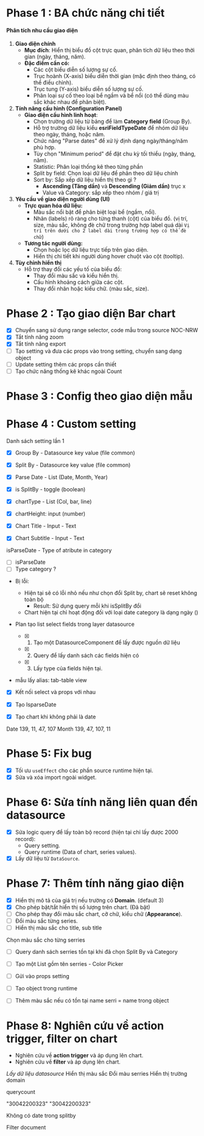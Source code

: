 # Phase 1 : BA chức năng chi tiết 

#### **Phân tích nhu cầu giao diện**

1. **Giao diện chính**
    - **Mục đích**: Hiển thị biểu đồ cột trực quan, phân tích dữ liệu theo thời gian (ngày, tháng, năm).
    - **Đặc điểm cần có:**
        - Các cột biểu diễn số lượng sự cố.
        - Trục hoành (X-axis) biểu diễn thời gian (mặc định theo tháng, có thể điều chỉnh).
        - Trục tung (Y-axis) biểu diễn số lượng sự cố.
        - Phân loại sự cố theo loại bể ngầm và bể nổi (có thể dùng màu sắc khác nhau để phân biệt).
2. **Tính năng cấu hình (Configuration Panel)**
    - **Giao diện cấu hình linh hoạt**:
        - Chọn trường dữ liệu từ bảng để làm **Category field** (Group By).
        - Hỗ trợ trường dữ liệu kiểu **esriFieldTypeDate** để nhóm dữ liệu theo ngày, tháng, hoặc năm.
        - Chức năng "Parse dates" để xử lý định dạng ngày/tháng/năm phù hợp.
        - Tùy chọn "Minimum period" để đặt chu kỳ tối thiểu (ngày, tháng, năm).
        - Statistic: Phân loại thống kê theo từng phần
        - Split by field: Chọn loại dữ liệu để phân theo dữ liệu chính
        - Sort by: Sắp xếp dữ liệu hiển thị theo gì ?
	        - **Ascending (Tăng dần)** và **Descending (Giảm dần)** trục x
	        - Value và Category: sắp xếp theo nhóm / giá trị
1. **Yêu cầu về giao diện người dùng (UI)**
    - **Trực quan hóa dữ liệu:**
        - Màu sắc nổi bật để phân biệt loại bể (ngầm, nổi).
        - Nhãn (labels) rõ ràng cho từng thanh (cột) của biểu đồ. (vị trí, size, màu sắc, không đè chữ trong trường hợp label quá dài `Vị trí trên dưới cho 2 label dài trong trường hợp có thể đè chữ`)
    - **Tương tác người dùng:**
        - Chọn hoặc lọc dữ liệu trực tiếp trên giao diện.
        - Hiển thị chi tiết khi người dùng hover chuột vào cột (tooltip).
2. **Tùy chỉnh hiển thị**
    - Hỗ trợ thay đổi các yếu tố của biểu đồ:
        - Thay đổi màu sắc và kiểu hiển thị.
        - Cấu hình khoảng cách giữa các cột.
        - Thay đổi nhãn hoặc kiểu chữ. (màu sắc, size).
# Phase 2 : Tạo giao diện Bar chart
- [x] Chuyển sang sử dụng range selector, code mẫu trong source NOC-NRW
- [x] Tắt tính năng zoom
- [x] Tắt tính năng export
- [ ] Tạo setting và đưa các props vào trong setting, chuyển sang dạng object
- [ ] Update setting thêm các props cần thiết 
- [ ] Tạo chức năng thống kê khác ngoài Count
# Phase 3 : Config theo giao diện mẫu
# Phase 4 : Custom setting

Danh sách setting lần 1
- [x] Group By - Datasource key value (file common)
- [x] Split By - Datasource key value (file common)
- [x] Parse Date - List (Date, Month, Year)
- [x] is SplitBy - toggle (boolean)
- [x] chartType - List (Col, bar, line)
- [x] chartHeight: input (number)

- [x] Chart Title - Input - Text
- [x] Chart Subtitle - Input - Text

isParseDate - Type of atribute in category
- [ ] isParseDate
- [ ] Type category ? 

- Bị lỗi:
	- Hiện tại sẽ có lỗi nhỏ nếu như chọn đổi Split by, chart sẽ reset không toàn bộ 
		- Result: Sử dụng query mỗi khi isSplitBy đổi
	- Chart hiện tại chỉ hoạt động đối với loại date category là dạng ngày ()

- Plan tạo list select fields trong layer datasource
	- [x] 1. Tạo một DatasourceComponent để lấy được nguồn dữ liệu
	- [x] 2. Query để lấy danh sách các fields hiện có
	- [x] 3.  Lấy type của fields hiện tại.
- mẫu lấy alias: tab-table view

- [x] Kết nối select và props với nhau
- [x] Tạo IsparseDate
- [x] Tạo chart khi không phải là date


Date
139, 11, 47, 107
Month
139, 47, 107, 11

# **Phase 5: Fix bug**

- [x] Tối ưu `useEffect` cho các phần source runtime hiện tại.
- [x] Sửa và xóa import ngoài widget.

# **Phase 6: Sửa tính năng liên quan đến datasource**

- [x] Sửa logic query để lấy toàn bộ record (hiện tại chỉ lấy được 2000 record):
    - Query setting.
    - Query runtime (Data of chart, series values).
- [x] Lấy dữ liệu từ `DataSource`.

# **Phase 7: Thêm tính năng giao diện**

- [x] Hiển thị mô tả của giá trị nếu trường có **Domain**. (default 3)
- [x] Cho phép bật/tắt hiển thị số lượng trên chart. (Đã bật)
- [ ] Cho phép thay đổi màu sắc chart, cỡ chữ, kiểu chữ (**Appearance**).
- [ ] Đổi màu sắc từng series.
- [ ] Hiển thị màu sắc cho title, sub title

Chọn màu sắc cho từng serries
- [ ] Query danh sách serries tồn tại khi đã chọn Split By và Category
- [ ] Tạo một List gồm tên serries - Color Picker
- [ ] Gửi vào props setting

- [ ] Tạo object trong runtime
- [ ] Thêm màu sắc nếu có tồn tại name serri  = name trong object

# **Phase 8: Nghiên cứu về action trigger, filter on chart**

- Nghiên cứu về **action trigger** và áp dụng lên chart.
- Nghiên cứu về **filter** và áp dụng lên chart.

*Lấy dữ liệu datasource*
Hiển thị màu sắc
Đổi màu serries
Hiển thị trường domain

querycount

"30042200323"
"30042200323"

Không có date trong splitby

Filter document

